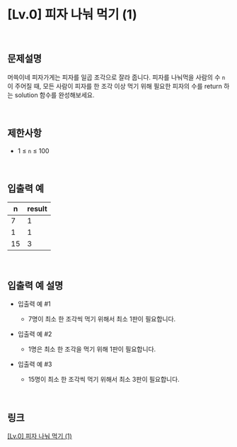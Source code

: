 # [Lv.0] 피자 나눠 먹기 (1)

<br>

## 문제설명
머쓱이네 피자가게는 피자를 일곱 조각으로 잘라 줍니다. 피자를 나눠먹을 사람의 수 `n`이 주어질 때, 모든 사람이 피자를 한 조각 이상 먹기 위해 필요한 피자의 수를 return 하는 solution 함수를 완성해보세요.

<br>

## 제한사항
- 1 ≤ `n` ≤ 100

<br>

## 입출력 예
| n | result |
|---|---|
| 7 | 1 |
| 1 | 1 |
| 15 | 3 |

<br>

## 입출력 예 설명
- 입출력 예 #1
    - 7명이 최소 한 조각씩 먹기 위해서 최소 1판이 필요합니다.

- 입출력 예 #2
    - 1명은 최소 한 조각을 먹기 위해 1판이 필요합니다.

- 입출력 예 #3
    - 15명이 최소 한 조각씩 먹기 위해서 최소 3판이 필요합니다.

<br>

## 링크
[[Lv.0] 피자 나눠 먹기 (1)](https://school.programmers.co.kr/learn/courses/30/lessons/120814)
